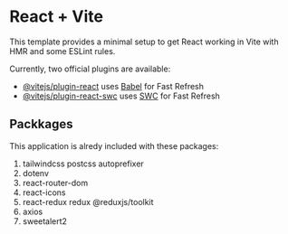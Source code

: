 # React + Vite

This template provides a minimal setup to get React working in Vite with HMR and some ESLint rules.

Currently, two official plugins are available:

- [@vitejs/plugin-react](https://github.com/vitejs/vite-plugin-react/blob/main/packages/plugin-react/README.md) uses [Babel](https://babeljs.io/) for Fast Refresh
- [@vitejs/plugin-react-swc](https://github.com/vitejs/vite-plugin-react-swc) uses [SWC](https://swc.rs/) for Fast Refresh

## Packkages

This application is alredy included with these packages:

1. tailwindcss postcss autoprefixer
2. dotenv
3. react-router-dom
4. react-icons
5. react-redux redux @reduxjs/toolkit
6. axios
7. sweetalert2

